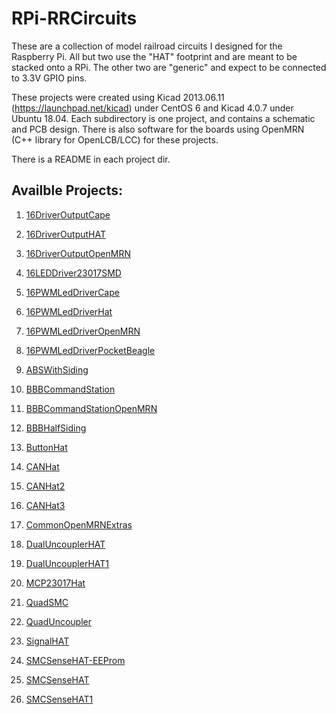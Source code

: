 # RPi-RRCircuits

These are a collection of model railroad circuits I designed for the Raspberry 
Pi.  All but two use the "HAT" footprint and are meant to be stacked onto a 
RPi.  The other two are "generic" and expect to be connected to 3.3V GPIO 
pins.

These projects were created using Kicad 2013.06.11
(https://launchpad.net/kicad) under CentOS 6 and Kicad 4.0.7 under Ubuntu
18.04. Each subdirectory is one project, and contains a schematic and PCB
design.  There is also software for the boards using OpenMRN (C++ library for 
OpenLCB/LCC) for these projects.

There is a README in each project dir.

## Availble Projects:

1. [16DriverOutputCape](https://github.com/RobertPHeller/RPi-RRCircuits/tree/master/16DriverOutputCape)

1. [16DriverOutputHAT](https://github.com/RobertPHeller/RPi-RRCircuits/tree/master/16DriverOutputHAT)

1. [16DriverOutputOpenMRN](https://github.com/RobertPHeller/RPi-RRCircuits/tree/master/16DriverOutputOpenMRN)

1. [16LEDDriver23017SMD](https://github.com/RobertPHeller/RPi-RRCircuits/tree/master/16LEDDriver23017SMD)

1. [16PWMLedDriverCape](https://github.com/RobertPHeller/RPi-RRCircuits/tree/master/16PWMLedDriverCape)

1. [16PWMLedDriverHat](https://github.com/RobertPHeller/RPi-RRCircuits/tree/master/16PWMLedDriverHat)

1. [16PWMLedDriverOpenMRN](https://github.com/RobertPHeller/RPi-RRCircuits/tree/master/16PWMLedDriverOpenMRN)

1. [16PWMLedDriverPocketBeagle](https://github.com/RobertPHeller/RPi-RRCircuits/tree/master/16PWMLedDriverPocketBeagle)

1. [ABSWithSiding](https://github.com/RobertPHeller/RPi-RRCircuits/tree/master/ABSWithSiding)

1. [BBBCommandStation](https://github.com/RobertPHeller/RPi-RRCircuits/tree/master/BBBCommandStation)

1. [BBBCommandStationOpenMRN](https://github.com/RobertPHeller/RPi-RRCircuits/tree/master/BBBCommandStationOpenMRN)

1. [BBBHalfSiding](https://github.com/RobertPHeller/RPi-RRCircuits/tree/master/BBBHalfSiding)

1. [ButtonHat](https://github.com/RobertPHeller/RPi-RRCircuits/tree/master/ButtonHat)

1. [CANHat](https://github.com/RobertPHeller/RPi-RRCircuits/tree/master/CANHat)

1. [CANHat2](https://github.com/RobertPHeller/RPi-RRCircuits/tree/master/CANHat2)

1. [CANHat3](https://github.com/RobertPHeller/RPi-RRCircuits/tree/master/CANHat3)

1. [CommonOpenMRNExtras](https://github.com/RobertPHeller/RPi-RRCircuits/tree/master/CommonOpenMRNExtras)

1. [DualUncouplerHAT](https://github.com/RobertPHeller/RPi-RRCircuits/tree/master/DualUncouplerHAT)

1. [DualUncouplerHAT1](https://github.com/RobertPHeller/RPi-RRCircuits/tree/master/DualUncouplerHAT1)

1. [MCP23017Hat](https://github.com/RobertPHeller/RPi-RRCircuits/tree/master/MCP23017Hat)

1. [QuadSMC](https://github.com/RobertPHeller/RPi-RRCircuits/tree/master/QuadSMC)

1. [QuadUncoupler](https://github.com/RobertPHeller/RPi-RRCircuits/tree/master/QuadUncoupler)

1. [SignalHAT](https://github.com/RobertPHeller/RPi-RRCircuits/tree/master/SignalHAT)

1. [SMCSenseHAT-EEProm](https://github.com/RobertPHeller/RPi-RRCircuits/tree/master/SMCSenseHAT-EEProm)

1. [SMCSenseHAT](https://github.com/RobertPHeller/RPi-RRCircuits/tree/master/SMCSenseHAT)

1. [SMCSenseHAT1](https://github.com/RobertPHeller/RPi-RRCircuits/tree/master/SMCSenseHAT1)

